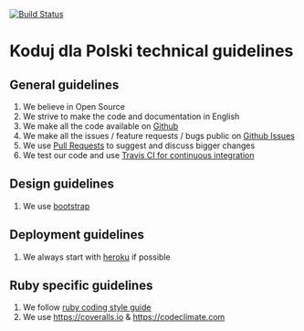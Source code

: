 [![Build Status](https://travis-ci.org/kodujdlapolski/guidelines.png?branch=master)](https://travis-ci.org/kodujdlapolski/guidelines)

Koduj dla Polski technical guidelines
=====================================

General guidelines
------------------

1. We believe in Open Source
1. We strive to make the code and documentation in English
1. We make all the code available on [Github](https://github.com/kodujdlapolski)
1. We make all the issues / feature requests / bugs public on [Github Issues](https://github.com/kodujdlapolski/guidelines/issues)
1. We use [Pull Requests](https://github.com/kodujdlapolski/guidelines/pulls) to suggest and discuss bigger changes
1. We test our code and use [Travis CI for continuous integration](https://travis-ci.org/kodujdlapolski/guidelines)

Design guidelines
-----------------

1. We use [bootstrap](http://getbootstrap.com/)

Deployment guidelines
---------------------

1. We always start with [heroku](https://www.heroku.com/) if possible

Ruby specific guidelines
------------------------

1. We follow [ruby coding style guide](https://github.com/bbatsov/ruby-style-guide)
1. We use https://coveralls.io & https://codeclimate.com